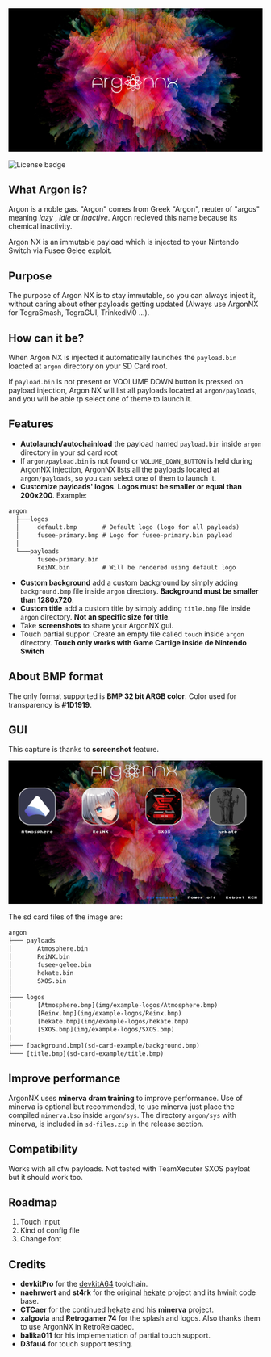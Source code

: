 
<img src="img/splash.jpg" alt="banner">

![License badge](https://img.shields.io/badge/license-GPLv3-blue.svg)

## What Argon is?

Argon is a noble gas.
"Argon" comes from Greek "Argon", neuter of "argos" meaning *lazy* , *idle* or *inactive*.
Argon recieved this name because its chemical inactivity.

Argon NX is an immutable payload which is injected to your Nintendo Switch via Fusee Gelee exploit.

## Purpose 

The purpose of Argon NX is to stay immutable, so you can always inject it, without caring about other payloads getting updated (Always use ArgonNX for TegraSmash, TegraGUI, TrinkedM0 ...).

## How can it be?

When Argon NX is injected it automatically launches the `payload.bin` loacted at `argon` directory on your SD Card root. 

If `payload.bin` is not present or VOOLUME DOWN button is pressed on payload injection, Argon NX will list all payloads located at `argon/payloads`, and you will be able tp select one of theme to launch it.

## Features

- **Autolaunch/autochainload** the payload named `payload.bin` inside `argon` directory in your sd card root
- If `argon/payload.bin` is not found or `VOLUME_DOWN_BUTTON` is held during ArgonNX injection, ArgonNX lists all the payloads located at `argon/payloads`, so you can select one of them to launch it.
- **Customize payloads' logos**. **Logos must be smaller or equal than 200x200**. Example:
```
argon
  ├───logos
  │     default.bmp       # Default logo (logo for all payloads)
  │     fusee-primary.bmp # Logo for fusee-primary.bin payload
  │
  └───payloads
        fusee-primary.bin
        ReiNX.bin         # Will be rendered using default logo
```
- **Custom background** add a custom background by simply adding `background.bmp` file inside `argon` directory. **Background must be smaller than 1280x720**.
- **Custom title** add a custom title by simply adding `title.bmp` file inside `argon` directory. **Not an specific size for title**.
- Take **screenshots** to share your ArgonNX gui.
- Touch partial suppor. Create an empty file called `touch` inside `argon` directory. **Touch only works with Game Cartige inside de Nintendo Switch**

## About BMP format

The only format supported is **BMP 32 bit ARGB color**.
Color used for transparency is **#1D1919**.

## GUI

This capture is thanks to **screenshot** feature.

<img src="img/example.png" alt="example" width="700">

The sd card files of the image are:
```
argon
├─── payloads
│       Atmosphere.bin
│       ReiNX.bin
│       fusee-gelee.bin
│       hekate.bin
│       SXOS.bin
│
├─── logos
|       [Atmosphere.bmp](img/example-logos/Atmosphere.bmp)
|       [Reinx.bmp](img/example-logos/Reinx.bmp)
|       [hekate.bmp](img/example-logos/hekate.bmp)
|       [SXOS.bmp](img/example-logos/SXOS.bmp)
|
├─── [background.bmp](sd-card-example/background.bmp)
└─── [title.bmp](sd-card-example/title.bmp)
```

## Improve performance

ArgonNX uses **minerva dram training** to improve performance.
Use of minerva is optional but recommended, to use minerva just place the compiled `minerva.bso` inside `argon/sys`. The directory `argon/sys` with minerva, is included in `sd-files.zip` in the release section.

## Compatibility

Works with all cfw payloads. 
Not tested with TeamXecuter SXOS payloat but it should work too.

## Roadmap

1. Touch input
2. Kind of config file
3. Change font

## Credits

* __devkitPro__ for the [devkitA64](https://devkitpro.org/) toolchain.
* __naehrwert__ and __st4rk__ for the original [hekate](https://github.com/nwert/hekate) project and its hwinit code base.
* __CTCaer__ for the continued [hekate](https://github.com/CTCaer/hekate) and his **minerva** project.
* __xalgovia__ and __Retrogamer 74__ for the splash and logos. Also thanks them to use ArgonNX in RetroReloaded.
* __balika011__ for his implementation of partial touch support.
* __D3fau4__ for touch support testing.
